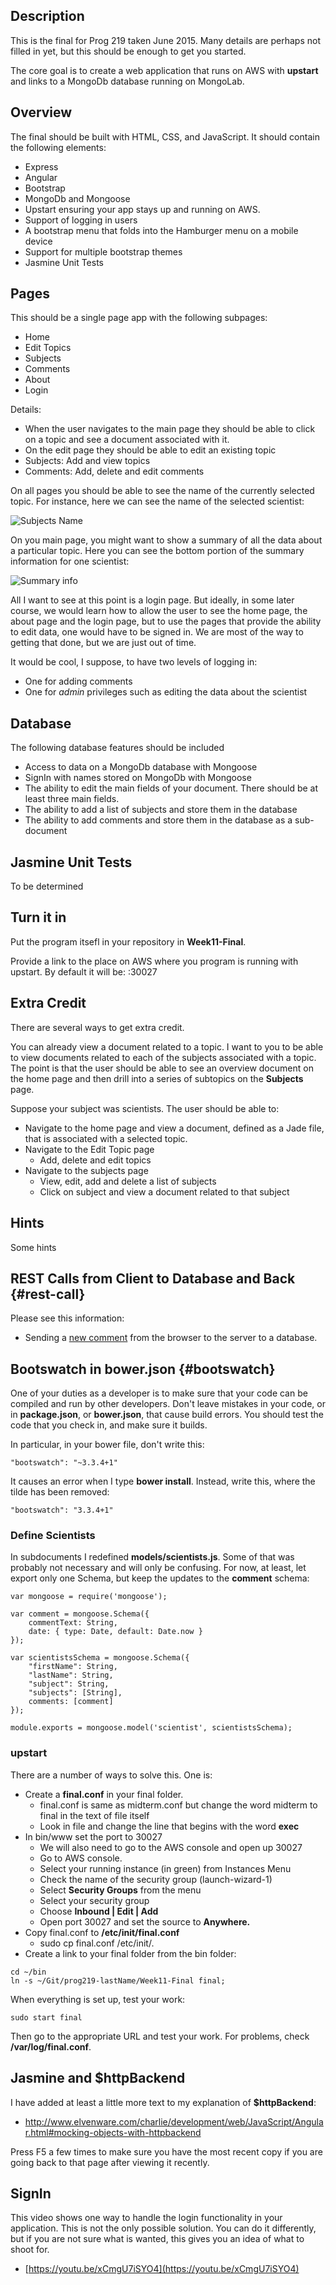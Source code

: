 ## Description

This is the final for Prog 219 taken June 2015. Many details are perhaps not filled in yet, but this should be enough to get you started.

The core goal is to create a web application that runs on AWS with **upstart** and links to a MongoDb database running on MongoLab.

## Overview

The final should be built with HTML, CSS, and JavaScript. It should  contain the following elements:

- Express
- Angular
- Bootstrap
- MongoDb and Mongoose
- Upstart ensuring your app stays up and running on AWS.
- Support of logging in users
- A bootstrap menu that folds into the Hamburger menu on a mobile device
- Support for multiple bootstrap themes
- Jasmine Unit Tests

## Pages

This should be a single page app with the following subpages:

- Home
- Edit Topics
- Subjects
- Comments
- About
- Login

Details:

- When the user navigates to the main page they should be able to click on a topic and see a document associated with it.
- On the edit page they should be able to edit an existing topic
- Subjects: Add and view topics
- Comments: Add, delete and edit comments

On all pages you should be able to see the name of the currently selected topic. For instance, here we can see the name of the selected scientist:

![Subjects Name](https://s3.amazonaws.com/bucket01.elvenware.com/images/Prog219-Final-2015-01.png)

On you main page, you might want to show a summary of all the data about a particular topic. Here you can see the bottom portion of the summary information for one scientist:

![Summary info](https://s3.amazonaws.com/bucket01.elvenware.com/images/Prog219-Final-2015-02.png)

All I want to see at this point is a login page. But ideally, in some later course, we would learn how to allow the user to see the home page, the about page and the login page, but to use the pages that provide the ability to edit data, one would have to be signed in. We are most of the way to getting that done, but we are just out of time.

It would be cool, I suppose, to have two levels of logging in: 

- One for adding comments
- One for *admin* privileges such as editing the data about the scientist


## Database

The following database features should be included

- Access to data on a MongoDb database with Mongoose
- SignIn with names stored on MongoDb with Mongoose
- The ability to edit the main fields of your document. There should be at least three main fields.
- The ability to add a list of subjects and store them in the database
- The ability to add comments and store them in the database as a sub-document

## Jasmine Unit Tests

To be determined

## Turn it in

Put the program itsefl in your repository in **Week11-Final**.

Provide a link to the place on AWS where you program is running with
upstart. By default it will be: <YOUR-ELASTIC-IP>:30027


## Extra Credit

There are several ways to get extra credit.

You can already view a document related to a topic. I want to you to be able to view documents related to each of the subjects associated with a topic. The point is that the user should be able to see an overview document on the home page and then drill into a series of subtopics on the **Subjects** page. 

Suppose your subject was scientists. The user should be able to:

- Navigate to the home page and view a document, defined as a Jade file, that is associated with a selected topic.
- Navigate to the Edit Topic page
    - Add, delete and edit topics
- Navigate to the subjects page
    - View, edit, add and delete a list of subjects
    - Click on subject and view a document related to that subject

## Hints

Some hints

## REST Calls from Client to Database and Back {#rest-call}

Please see this information:

- Sending a [new comment][restreq] from the browser to the server to a database. 

[restreq]:http://elvenware.com/charlie/development/web/JavaScript/Angular.html#http


## Bootswatch in bower.json {#bootswatch}

One of your duties as a developer is to make sure that your code can be compiled and run by other developers. Don't leave mistakes in your code, or in **package.json**, or **bower.json**, that cause build errors. You should test the code that you check in, and make sure it builds.

In particular, in your bower file, don't write this:

    "bootswatch": "~3.3.4+1"

It causes an error when I type **bower install**. Instead, write this, where the tilde has been removed:

    "bootswatch": "3.3.4+1"

### Define Scientists

In subdocuments I redefined **models/scientists.js**. Some of that was probably not necessary and will only be confusing. For now, at least, let export only one Schema, but keep the updates to the **comment** schema:

```
var mongoose = require('mongoose');

var comment = mongoose.Schema({
    commentText: String,
    date: { type: Date, default: Date.now }
});

var scientistsSchema = mongoose.Schema({
    "firstName": String,
    "lastName": String,
    "subject": String,
    "subjects": [String],
    comments: [comment]
});

module.exports = mongoose.model('scientist', scientistsSchema);
```

### upstart

There are a number of ways to solve this. One is:

- Create a **final.conf** in your final folder.
	- final.conf is same as midterm.conf but change the word midterm to final in the text of file itself
	- Look in file and change the line that begins with the word **exec**
- In bin/www set the port to 30027
	- We will also need to go to the AWS console and open up 30027
	- Go to AWS console. 
	- Select your running instance (in green) from Instances Menu
	- Check the name of the security group (launch-wizard-1)
	- Select **Security Groups** from the menu
	- Select your security group
	- Choose **Inbound | Edit | Add**
	- Open port 30027 and set the source to **Anywhere.**
- Copy final.conf to **/etc/init/final.conf**
	- sudo cp final.conf /etc/init/.
- Create a link to your final folder from the bin folder:

```
cd ~/bin
ln -s ~/Git/prog219-lastName/Week11-Final final;
```
 
When everything is set up, test your work:

	sudo start final
	
Then go to the appropriate URL and test your work. For problems, check
**/var/log/final.conf**.

## Jasmine and $httpBackend

I have added at least a little more text to my explanation of **$httpBackend**:

- <http://www.elvenware.com/charlie/development/web/JavaScript/Angular.html#mocking-objects-with-httpbackend>

Press F5 a few times to make sure you have the most recent copy if you are going back to that page after viewing it recently.

## SignIn

This video shows one way to handle the login functionality in your application. This is not the only possible solution. You can do it differently, but if you are not sure what is wanted, this gives you an idea of what to shoot for. 

- [https://youtu.be/xCmgU7iSYO4](https://youtu.be/xCmgU7iSYO4)
